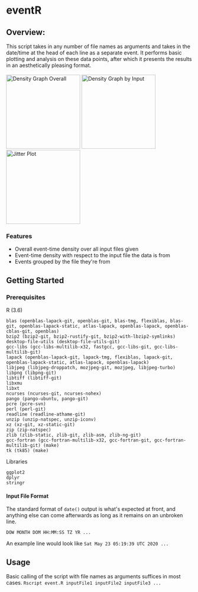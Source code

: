 # eventR

## Overview: 
This script takes in any number of file names as arguments and takes in the date/time at the head of each line as a separate event. It performs basic plotting and analysis on these data points, after which it presents the results in an aesthetically pleasing format.<br><br>
<img src="https://i.imgur.com/80YVGbD.png"
     alt="Density Graph Overall"
     width="200" 
     height="200"/> <img src="https://i.imgur.com/BVDaD07.png"
     alt="Density Graph by Input"
     width="200" 
     height="200"/> <img src="https://i.imgur.com/fvPECAM.png"
     alt="Jitter Plot"
     width="200" 
     height="200"/><br>
### Features
 - Overall event-time density over all input files given
 - Event-time density with respect to the input file the data is from
 - Events grouped by the file they're from

## Getting Started ##
### Prerequisites

R (3.6)
```
blas (openblas-lapack-git, openblas-git, blas-tmg, flexiblas, blas-git, openblas-lapack-static, atlas-lapack, openblas-lapack, openblas-cblas-git, openblas)
bzip2 (bzip2-git, bzip2-rustify-git, bzip2-with-lbzip2-symlinks)
desktop-file-utils (desktop-file-utils-git)
gcc-libs (gcc-libs-multilib-x32, fastgcc, gcc-libs-git, gcc-libs-multilib-git)
lapack (openblas-lapack-git, lapack-tmg, flexiblas, lapack-git, openblas-lapack-static, atlas-lapack, openblas-lapack)
libjpeg (libjpeg-droppatch, mozjpeg-git, mozjpeg, libjpeg-turbo)
libpng (libpng-git)
libtiff (libtiff-git)
libxmu
libxt
ncurses (ncurses-git, ncurses-nohex)
pango (pango-ubuntu, pango-git)
pcre (pcre-svn)
perl (perl-git)
readline (readline-athame-git)
unzip (unzip-natspec, unzip-iconv)
xz (xz-git, xz-static-git)
zip (zip-natspec)
zlib (zlib-static, zlib-git, zlib-asm, zlib-ng-git)
gcc-fortran (gcc-fortran-multilib-x32, gcc-fortran-git, gcc-fortran-multilib-git) (make)
tk (tk85) (make)
```

Libraries
```
ggplot2
dplyr
stringr
```
#### Input File Format
The standard format of `date()` output is what's expected at front, and anything else can come afterwards as long as it remains on an unbroken line.
```
DOW MONTH DOM HH:MM:SS TZ YR ...
```
An example line would look like `Sat May 23 05:19:39 UTC 2020 ...`

## Usage
Basic calling of the script with file names as arguments suffices in most cases.
`Rscript event.R inputFile1 inputFile2 inputFile3 ...`